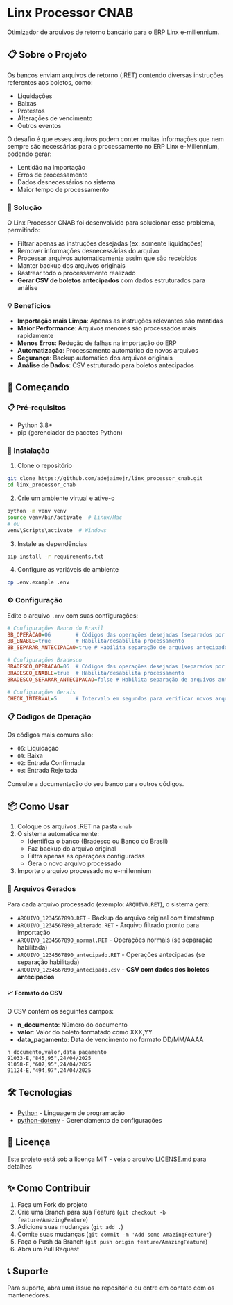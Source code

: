# Linx Processor CNAB

Otimizador de arquivos de retorno bancário para o ERP Linx e-millennium.

## 📋 Sobre o Projeto

Os bancos enviam arquivos de retorno (.RET) contendo diversas instruções referentes aos boletos, como:
- Liquidações
- Baixas
- Protestos
- Alterações de vencimento
- Outros eventos

O desafio é que esses arquivos podem conter muitas informações que nem sempre são necessárias para o processamento no ERP Linx e-Millennium, podendo gerar:
- Lentidão na importação
- Erros de processamento
- Dados desnecessários no sistema
- Maior tempo de processamento

### 🎯 Solução

O Linx Processor CNAB foi desenvolvido para solucionar esse problema, permitindo:
- Filtrar apenas as instruções desejadas (ex: somente liquidações)
- Remover informações desnecessárias do arquivo
- Processar arquivos automaticamente assim que são recebidos
- Manter backup dos arquivos originais
- Rastrear todo o processamento realizado
- **Gerar CSV de boletos antecipados** com dados estruturados para análise

### 💡 Benefícios

- **Importação mais Limpa**: Apenas as instruções relevantes são mantidas
- **Maior Performance**: Arquivos menores são processados mais rapidamente
- **Menos Erros**: Redução de falhas na importação do ERP
- **Automatização**: Processamento automático de novos arquivos
- **Segurança**: Backup automático dos arquivos originais
- **Análise de Dados**: CSV estruturado para boletos antecipados

## 🚀 Começando

### 📋 Pré-requisitos

- Python 3.8+
- pip (gerenciador de pacotes Python)

### 🔧 Instalação

1. Clone o repositório
```bash
git clone https://github.com/adejaimejr/linx_processor_cnab.git
cd linx_processor_cnab
```

2. Crie um ambiente virtual e ative-o
```bash
python -m venv venv
source venv/bin/activate  # Linux/Mac
# ou
venv\Scripts\activate  # Windows
```

3. Instale as dependências
```bash
pip install -r requirements.txt
```

4. Configure as variáveis de ambiente
```bash
cp .env.example .env
```

### ⚙️ Configuração

Edite o arquivo `.env` com suas configurações:

```ini
# Configurações Banco do Brasil
BB_OPERACAO=06        # Códigos das operações desejadas (separados por vírgula)
BB_ENABLE=true        # Habilita/desabilita processamento
BB_SEPARAR_ANTECIPACAO=true # Habilita separação de arquivos antecipados e geração de CSV

# Configurações Bradesco
BRADESCO_OPERACAO=06  # Códigos das operações desejadas (separados por vírgula)
BRADESCO_ENABLE=true  # Habilita/desabilita processamento
BRADESCO_SEPARAR_ANTECIPACAO=false # Habilita separação de arquivos antecipados

# Configurações Gerais
CHECK_INTERVAL=5      # Intervalo em segundos para verificar novos arquivos
```

### 📋 Códigos de Operação

Os códigos mais comuns são:
- `06`: Liquidação
- `09`: Baixa
- `02`: Entrada Confirmada
- `03`: Entrada Rejeitada

Consulte a documentação do seu banco para outros códigos.

## 📦 Como Usar

1. Coloque os arquivos .RET na pasta `cnab`
2. O sistema automaticamente:
   - Identifica o banco (Bradesco ou Banco do Brasil)
   - Faz backup do arquivo original
   - Filtra apenas as operações configuradas
   - Gera o novo arquivo processado
3. Importe o arquivo processado no e-millennium

### 📄 Arquivos Gerados

Para cada arquivo processado (exemplo: `ARQUIVO.RET`), o sistema gera:
- `ARQUIVO_1234567890.RET` - Backup do arquivo original com timestamp
- `ARQUIVO_1234567890_alterado.RET` - Arquivo filtrado pronto para importação
- `ARQUIVO_1234567890_normal.RET` - Operações normais (se separação habilitada)
- `ARQUIVO_1234567890_antecipado.RET` - Operações antecipadas (se separação habilitada)
- `ARQUIVO_1234567890_antecipado.csv` - **CSV com dados dos boletos antecipados**

#### 📈 Formato do CSV

O CSV contém os seguintes campos:
- **n_documento**: Número do documento
- **valor**: Valor do boleto formatado como XXX,YY
- **data_pagamento**: Data de vencimento no formato DD/MM/AAAA

```csv
n_documento,valor,data_pagamento
91033-E,"845,95",24/04/2025
91058-E,"607,95",24/04/2025
91124-E,"494,97",24/04/2025
```

## 🛠️ Tecnologias

* [Python](https://www.python.org/) - Linguagem de programação
* [python-dotenv](https://pypi.org/project/python-dotenv/) - Gerenciamento de configurações

## 📄 Licença

Este projeto está sob a licença MIT - veja o arquivo [LICENSE.md](LICENSE.md) para detalhes

## ✨ Como Contribuir

1. Faça um Fork do projeto
2. Crie uma Branch para sua Feature (`git checkout -b feature/AmazingFeature`)
3. Adicione suas mudanças (`git add .`)
4. Comite suas mudanças (`git commit -m 'Add some AmazingFeature'`)
5. Faça o Push da Branch (`git push origin feature/AmazingFeature`)
6. Abra um Pull Request

## 📞 Suporte

Para suporte, abra uma issue no repositório ou entre em contato com os mantenedores.